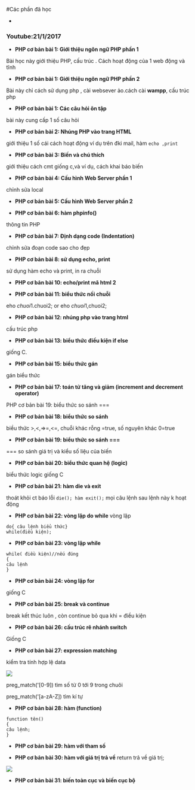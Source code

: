 #Các phần đã học 

-
### Youtube:21/1/2017
-  **PHP cơ bản bài 1: Giới thiệu ngôn ngữ PHP phần 1** 

Bài học này giới thiệu PHP, cấu trúc . Cách hoạt động của 1 web động và tĩnh

- **PHP cơ bản bài 1: Giới thiệu ngôn ngữ PHP phần 2**

Bài này chỉ cách sử dụng php , cài websever ảo.cách cài	**wampp**, cấu trúc php

-  **PHP cơ bản bài 1: Các câu hỏi ôn tập**

bài này cung cấp 1 số câu hỏi

- **PHP cơ bản bài 2: Nhúng PHP vào trang HTML**

giới thiệu 1 số cái cách hoạt động ví dụ trên đki mail, hàm `echo ,print` 

- **PHP cơ bản bài 3: Biến và chú thích**

giới thiệu cách cmt giống c,và ví dụ, cách khai báo biến

- **PHP cơ bản bài 4: Cấu hình Web Server phần 1**

chỉnh sửa local

- **PHP cơ bản bài 5: Cấu hình Web Server phần 2**

- **PHP cơ bản bài 6: hàm phpinfo()**

thông tin PHP

- **PHP cơ bản bài 7: Định dạng code (Indentation)**

chỉnh sửa đoạn code sao cho đẹp

- **PHP cơ bản bài 8: sử dụng echo, print**

sử dụng hàm echo và print, in ra chuỗi

- **PHP cơ bản bài 10: echo/print mã html 2**

- **PHP cơ bản bài 11: biểu thức nối chuỗi**

eho $chuoi1.$chuoi2; or eho $chuoi1,$chuoi2;

- **PHP cơ bản bài 12: nhúng php vào trang html**

cấu trúc php

- **PHP cơ bản bài 13: biểu thức điều kiện if else**

giống C.

- **PHP cơ bản bài 15: biểu thức gán**

gán biểu thức

- **PHP cơ bản bài 17: toán tử tăng và giảm (increment and decrement operator)**

PHP cơ bản bài 19: biểu thức so sánh ===

- **PHP cơ bản bài 18: biểu thức so sánh**

biều thức >,<,=>=,<=, chuỗi khác rỗng =true, số nguyên khác 0=true
- **PHP cơ bản bài 19: biểu thức so sánh ===**

=== so sánh giá trị và kiểu số liệu của biến

- **PHP cơ bản bài 20: biểu thức quan hệ (logic)**

biểu thức logic giống C

- **PHP cơ bản bài 21: hàm die và exit**

thoát khỏi ct báo lỗi `die(); hàm exit();` mọi câu lệnh sau lệnh này k hoạt động

- **PHP cơ bản bài 22: vòng lặp do while**
vòng lặp
```
do{ câu lệnh biểu thức}
while(điều kiện);
```
- **PHP cơ bản bài 23: vòng lặp while**

```
while( điều kiện)//nếu đúng
{
câu lệnh
}
```
- **PHP cơ bản bài 24: vòng lặp for**

giống C

- **PHP cơ bản bài 25: break và continue**

break kết thúc luôn , còn continue bỏ qua khi = điều kiện

- **PHP cơ bản bài 26: cấu trúc rẽ nhánh switch**

Giống C
- **PHP cơ bản bài 27: expression matching**

kiểm tra tính hợp lệ data

<img src="http://image.prntscr.com/image/f3f1461178654da7855ccd55d4c305ff.png">

preg_match('[0-9]) tìm số từ 0 tới 9 trong chuôi


preg_match('[a-zA-Z]) tìm kí tự 

- **PHP cơ bản bài 28: hàm (function)**

```
function tên()
{
câu lệnh;
}
```
- **PHP cơ bản bài 29: hàm với tham số**

- **PHP cơ bản bài 30: hàm với giá trị trả về**
return trả về giá trị;

<img src="http://image.prntscr.com/image/e2673293dbb54d0cb131e2a531408c48.png">

- **PHP cơ bản bài 31: biến toàn cục và biến cục bộ**






